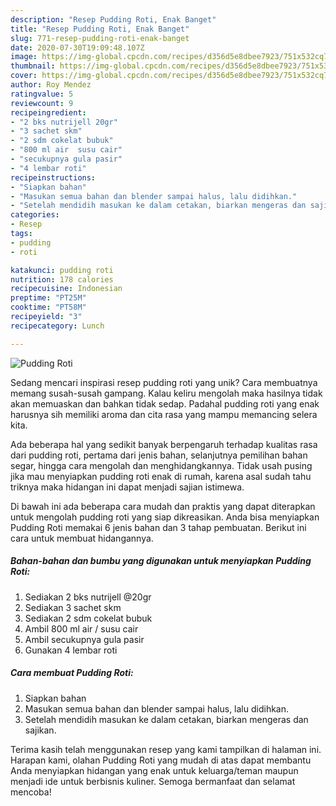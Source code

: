 ```yaml
---
description: "Resep Pudding Roti, Enak Banget"
title: "Resep Pudding Roti, Enak Banget"
slug: 771-resep-pudding-roti-enak-banget
date: 2020-07-30T19:09:48.107Z
image: https://img-global.cpcdn.com/recipes/d356d5e8dbee7923/751x532cq70/pudding-roti-foto-resep-utama.jpg
thumbnail: https://img-global.cpcdn.com/recipes/d356d5e8dbee7923/751x532cq70/pudding-roti-foto-resep-utama.jpg
cover: https://img-global.cpcdn.com/recipes/d356d5e8dbee7923/751x532cq70/pudding-roti-foto-resep-utama.jpg
author: Roy Mendez
ratingvalue: 5
reviewcount: 9
recipeingredient:
- "2 bks nutrijell 20gr"
- "3 sachet skm"
- "2 sdm cokelat bubuk"
- "800 ml air  susu cair"
- "secukupnya gula pasir"
- "4 lembar roti"
recipeinstructions:
- "Siapkan bahan"
- "Masukan semua bahan dan blender sampai halus, lalu didihkan."
- "Setelah mendidih masukan ke dalam cetakan, biarkan mengeras dan sajikan."
categories:
- Resep
tags:
- pudding
- roti

katakunci: pudding roti 
nutrition: 178 calories
recipecuisine: Indonesian
preptime: "PT25M"
cooktime: "PT58M"
recipeyield: "3"
recipecategory: Lunch

---
```



![Pudding Roti](https://img-global.cpcdn.com/recipes/d356d5e8dbee7923/751x532cq70/pudding-roti-foto-resep-utama.jpg)

Sedang mencari inspirasi resep pudding roti yang unik? Cara membuatnya memang susah-susah gampang. Kalau keliru mengolah maka hasilnya tidak akan memuaskan dan bahkan tidak sedap. Padahal pudding roti yang enak harusnya sih memiliki aroma dan cita rasa yang mampu memancing selera kita.

Ada beberapa hal yang sedikit banyak berpengaruh terhadap kualitas rasa dari pudding roti, pertama dari jenis bahan, selanjutnya pemilihan bahan segar, hingga cara mengolah dan menghidangkannya. Tidak usah pusing jika mau menyiapkan pudding roti enak di rumah, karena asal sudah tahu triknya maka hidangan ini dapat menjadi sajian istimewa.




Di bawah ini ada beberapa cara mudah dan praktis yang dapat diterapkan untuk mengolah pudding roti yang siap dikreasikan. Anda bisa menyiapkan Pudding Roti memakai 6 jenis bahan dan 3 tahap pembuatan. Berikut ini cara untuk membuat hidangannya.

<!--inarticleads1-->

##### Bahan-bahan dan bumbu yang digunakan untuk menyiapkan Pudding Roti:

1. Sediakan 2 bks nutrijell @20gr
1. Sediakan 3 sachet skm
1. Sediakan 2 sdm cokelat bubuk
1. Ambil 800 ml air / susu cair
1. Ambil secukupnya gula pasir
1. Gunakan 4 lembar roti




<!--inarticleads2-->

##### Cara membuat Pudding Roti:

1. Siapkan bahan
1. Masukan semua bahan dan blender sampai halus, lalu didihkan.
1. Setelah mendidih masukan ke dalam cetakan, biarkan mengeras dan sajikan.




Terima kasih telah menggunakan resep yang kami tampilkan di halaman ini. Harapan kami, olahan Pudding Roti yang mudah di atas dapat membantu Anda menyiapkan hidangan yang enak untuk keluarga/teman maupun menjadi ide untuk berbisnis kuliner. Semoga bermanfaat dan selamat mencoba!
